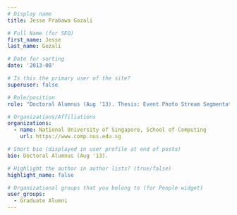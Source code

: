 ```yaml
---
# Display name
title: Jesse Prabawa Gozali

# Full Name (for SEO) 
first_name: Jesse
last_name: Gozali

# Date for sorting
date: '2013-08'

# Is this the primary user of the site?
superuser: false

# Role/position
role: "Doctoral Alumnus (Aug '13). Thesis: Event Photo Stream Segmentation."

# Organizations/Affiliations
organizations:
  - name: National University of Singapore, School of Computing
    url: https://www.comp.nus.edu.sg

# Short bio (displayed in user profile at end of posts)
bio: Doctoral Alumnus (Aug '13). 

# Highlight the author in author lists? (true/false)
highlight_name: false

# Organizational groups that you belong to (for People widget)
user_groups:
  - Graduate Alumni
---
```

